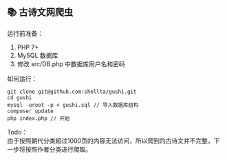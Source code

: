## 📚 古诗文网爬虫

运行前准备：  
1. PHP 7+
2. MySQL 数据库
3. 修改 src/DB.php 中数据库用户名和密码

如何运行：

```
git clone git@github.com:shellta/gushi.git
cd gushi
mysql -uroot -p < gushi.sql // 导入数据库结构
composer update
php index.php // 开始
```

Todo：  
由于按照朝代分类超过1000页的内容无法访问，所以爬到的古诗文并不完整，下一步将按照作者分类进行爬取。
